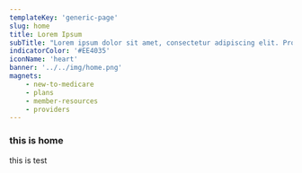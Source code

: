 ```yaml
---
templateKey: 'generic-page'
slug: home
title: Lorem Ipsum
subTitle: "Lorem ipsum dolor sit amet, consectetur adipiscing elit. Proin convallis cursus lectus iaculis. Mauris pulvinar nisi metus."
indicatorColor: '#EE4035'
iconName: 'heart'
banner: '../../img/home.png'
magnets:
    - new-to-medicare
    - plans
    - member-resources
    - providers
---
```

### this is home
this is test